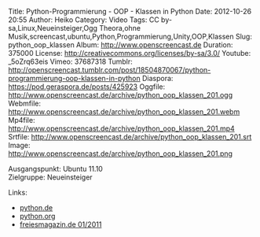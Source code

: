 Title: Python-Programmierung - OOP - Klassen in Python
Date: 2012-10-26 20:55
Author: Heiko
Category: Video
Tags: CC by-sa,Linux,Neueinsteiger,Ogg Theora,ohne Musik,screencast,ubuntu,Python,Programmierung,Unity,OOP,Klassen
Slug: python_oop_klassen
Album: http://www.openscreencast.de
Duration: 375000
License: http://creativecommons.org/licenses/by-sa/3.0/
Youtube: _5oZrq63eis
Vimeo: 37687318
Tumblr: http://openscreencast.tumblr.com/post/18504870067/python-programmierung-oop-klassen-in-python
Diaspora: https://pod.geraspora.de/posts/425923
Oggfile: http://www.openscreencast.de/archive/python_oop_klassen_201.ogg
Webmfile: http://www.openscreencast.de/archive/python_oop_klassen_201.webm
Mp4file: http://www.openscreencast.de/archive/python_oop_klassen_201.mp4
Srtfile: http://www.openscreencast.de/archive/python_oop_klassen_201.srt
Image: http://www.openscreencast.de/archive/python_oop_klassen_201.png

Ausgangspunkt: Ubuntu 11.10  
Zielgruppe: Neueinsteiger  

Links:

  * [python.de](http://www.python.de "Link zu Python.de" )
  * [python.org](http://www.python.org "Link zu Python.org" )
  * [freiesmagazin.de 01/2011](http://www.freiesmagazin.de/freiesMagazin-2011-01 "Link zu freiesmagazin.de" )


